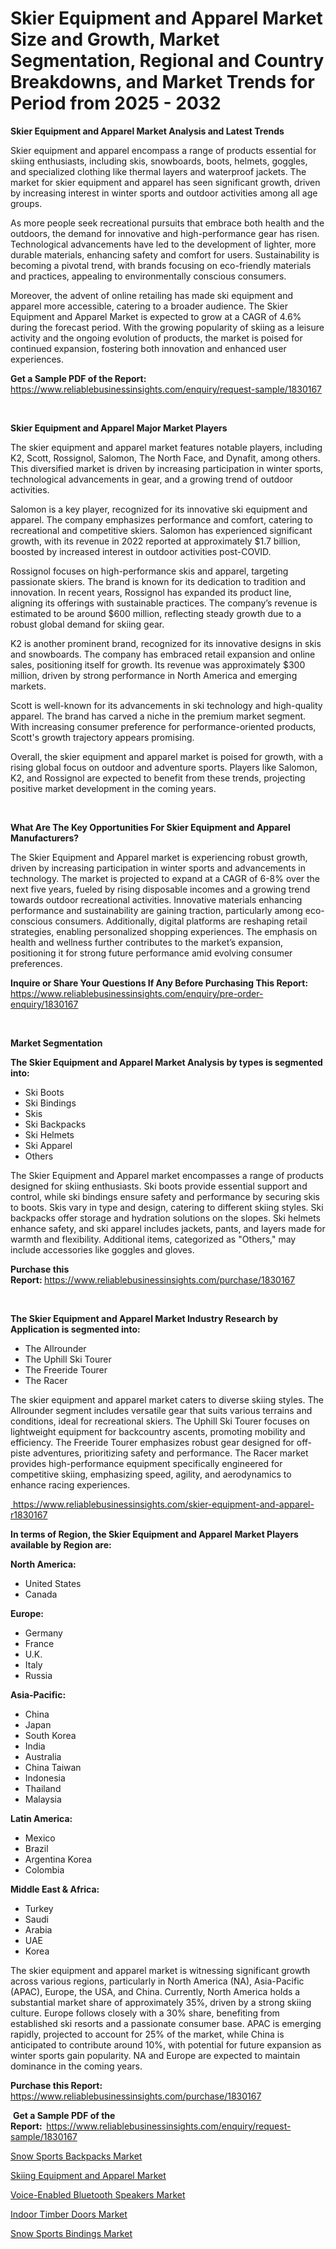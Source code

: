 <p><h1>Skier Equipment and Apparel Market Size and Growth, Market Segmentation, Regional and Country Breakdowns, and Market Trends for Period from 2025 -  2032</h1></p><p><strong>Skier Equipment and Apparel Market Analysis and Latest Trends</strong></p>
<p><p>Skier equipment and apparel encompass a range of products essential for skiing enthusiasts, including skis, snowboards, boots, helmets, goggles, and specialized clothing like thermal layers and waterproof jackets. The market for skier equipment and apparel has seen significant growth, driven by increasing interest in winter sports and outdoor activities among all age groups. </p><p>As more people seek recreational pursuits that embrace both health and the outdoors, the demand for innovative and high-performance gear has risen. Technological advancements have led to the development of lighter, more durable materials, enhancing safety and comfort for users. Sustainability is becoming a pivotal trend, with brands focusing on eco-friendly materials and practices, appealing to environmentally conscious consumers. </p><p>Moreover, the advent of online retailing has made ski equipment and apparel more accessible, catering to a broader audience. The Skier Equipment and Apparel Market is expected to grow at a CAGR of 4.6% during the forecast period. With the growing popularity of skiing as a leisure activity and the ongoing evolution of products, the market is poised for continued expansion, fostering both innovation and enhanced user experiences.</p></p>
<p><strong>Get a Sample PDF of the Report:&nbsp;</strong> <a href="https://www.reliablebusinessinsights.com/enquiry/request-sample/1830167?utm_campaign=84&utm_medium=2&utm_source=Github&utm_content=ia&utm_term=09022025&utm_id=skier-equipment-and-apparel">https://www.reliablebusinessinsights.com/enquiry/request-sample/1830167</a></p>
<p>&nbsp;</p>
<p><strong>Skier Equipment and Apparel Major Market Players</strong></p>
<p><p>The skier equipment and apparel market features notable players, including K2, Scott, Rossignol, Salomon, The North Face, and Dynafit, among others. This diversified market is driven by increasing participation in winter sports, technological advancements in gear, and a growing trend of outdoor activities.</p><p>Salomon is a key player, recognized for its innovative ski equipment and apparel. The company emphasizes performance and comfort, catering to recreational and competitive skiers. Salomon has experienced significant growth, with its revenue in 2022 reported at approximately $1.7 billion, boosted by increased interest in outdoor activities post-COVID.</p><p>Rossignol focuses on high-performance skis and apparel, targeting passionate skiers. The brand is known for its dedication to tradition and innovation. In recent years, Rossignol has expanded its product line, aligning its offerings with sustainable practices. The company’s revenue is estimated to be around $600 million, reflecting steady growth due to a robust global demand for skiing gear.</p><p>K2 is another prominent brand, recognized for its innovative designs in skis and snowboards. The company has embraced retail expansion and online sales, positioning itself for growth. Its revenue was approximately $300 million, driven by strong performance in North America and emerging markets.</p><p>Scott is well-known for its advancements in ski technology and high-quality apparel. The brand has carved a niche in the premium market segment. With increasing consumer preference for performance-oriented products, Scott's growth trajectory appears promising.</p><p>Overall, the skier equipment and apparel market is poised for growth, with a rising global focus on outdoor and adventure sports. Players like Salomon, K2, and Rossignol are expected to benefit from these trends, projecting positive market development in the coming years.</p></p>
<p>&nbsp;</p>
<p><strong>What Are The Key Opportunities For Skier Equipment and Apparel Manufacturers?</strong></p>
<p><p>The Skier Equipment and Apparel market is experiencing robust growth, driven by increasing participation in winter sports and advancements in technology. The market is projected to expand at a CAGR of 6-8% over the next five years, fueled by rising disposable incomes and a growing trend towards outdoor recreational activities. Innovative materials enhancing performance and sustainability are gaining traction, particularly among eco-conscious consumers. Additionally, digital platforms are reshaping retail strategies, enabling personalized shopping experiences. The emphasis on health and wellness further contributes to the market’s expansion, positioning it for strong future performance amid evolving consumer preferences.</p></p>
<p><strong>Inquire or Share Your Questions If Any Before Purchasing This Report:</strong> <a href="https://www.reliablebusinessinsights.com/enquiry/pre-order-enquiry/1830167?utm_campaign=84&utm_medium=2&utm_source=Github&utm_content=ia&utm_term=09022025&utm_id=skier-equipment-and-apparel">https://www.reliablebusinessinsights.com/enquiry/pre-order-enquiry/1830167</a></p>
<p>&nbsp;</p>
<p><strong>Market Segmentation</strong></p>
<p><strong>The Skier Equipment and Apparel Market Analysis by types is segmented into:</strong></p>
<p><ul><li>Ski Boots</li><li>Ski Bindings</li><li>Skis</li><li>Ski Backpacks</li><li>Ski Helmets</li><li>Ski Apparel</li><li>Others</li></ul></p>
<p><p>The Skier Equipment and Apparel market encompasses a range of products designed for skiing enthusiasts. Ski boots provide essential support and control, while ski bindings ensure safety and performance by securing skis to boots. Skis vary in type and design, catering to different skiing styles. Ski backpacks offer storage and hydration solutions on the slopes. Ski helmets enhance safety, and ski apparel includes jackets, pants, and layers made for warmth and flexibility. Additional items, categorized as "Others," may include accessories like goggles and gloves.</p></p>
<p><strong>Purchase this Report:&nbsp;</strong><a href="https://www.reliablebusinessinsights.com/purchase/1830167?utm_campaign=84&utm_medium=2&utm_source=Github&utm_content=ia&utm_term=09022025&utm_id=skier-equipment-and-apparel">https://www.reliablebusinessinsights.com/purchase/1830167</a></p>
<p>&nbsp;</p>
<p><strong>The Skier Equipment and Apparel Market Industry Research by Application is segmented into:</strong></p>
<p><ul><li>The Allrounder</li><li>The Uphill Ski Tourer</li><li>The Freeride Tourer</li><li>The Racer</li></ul></p>
<p><p>The skier equipment and apparel market caters to diverse skiing styles. The Allrounder segment includes versatile gear that suits various terrains and conditions, ideal for recreational skiers. The Uphill Ski Tourer focuses on lightweight equipment for backcountry ascents, promoting mobility and efficiency. The Freeride Tourer emphasizes robust gear designed for off-piste adventures, prioritizing safety and performance. The Racer market provides high-performance equipment specifically engineered for competitive skiing, emphasizing speed, agility, and aerodynamics to enhance racing experiences.</p></p>
<p><a href="https://www.reliablebusinessinsights.com/skier-equipment-and-apparel-r1830167?utm_campaign=84&utm_medium=2&utm_source=Github&utm_content=ia&utm_term=09022025&utm_id=skier-equipment-and-apparel">&nbsp;https://www.reliablebusinessinsights.com/skier-equipment-and-apparel-r1830167</a></p>
<p><strong>In terms of Region, the Skier Equipment and Apparel Market Players available by Region are:</strong></p>
<p>
    <p> <strong> North America: </strong>
        <ul>
            <li>United States</li>
            <li>Canada</li>
        </ul>
        </p> 
    <p> <strong> Europe: </strong>
        <ul>
            <li>Germany</li>
            <li>France</li>
            <li>U.K.</li>
            <li>Italy</li>
            <li>Russia</li>
        </ul>
        </p> 
    <p> <strong> Asia-Pacific: </strong>
        <ul>
            <li>China</li>
            <li>Japan</li>
            <li>South Korea</li>
            <li>India</li>
            <li>Australia</li>
            <li>China Taiwan</li>
            <li>Indonesia</li>
            <li>Thailand</li>
            <li>Malaysia</li>
        </ul>
        </p> 
    <p> <strong> Latin America: </strong>
        <ul>
            <li>Mexico</li>
            <li>Brazil</li>
            <li>Argentina Korea</li>
            <li>Colombia</li>
        </ul>
        </p> 
    <p> <strong> Middle East & Africa: </strong>
        <ul>
            <li>Turkey</li>
            <li>Saudi</li>
            <li>Arabia</li>
            <li>UAE</li>
            <li>Korea</li>
        </ul>
    </p>
    </p>
<p><p>The skier equipment and apparel market is witnessing significant growth across various regions, particularly in North America (NA), Asia-Pacific (APAC), Europe, the USA, and China. Currently, North America holds a substantial market share of approximately 35%, driven by a strong skiing culture. Europe follows closely with a 30% share, benefiting from established ski resorts and a passionate consumer base. APAC is emerging rapidly, projected to account for 25% of the market, while China is anticipated to contribute around 10%, with potential for future expansion as winter sports gain popularity. NA and Europe are expected to maintain dominance in the coming years.</p></p>
<p><strong>Purchase this Report: </strong><a href="https://www.reliablebusinessinsights.com/purchase/1830167?utm_campaign=84&utm_medium=2&utm_source=Github&utm_content=ia&utm_term=09022025&utm_id=skier-equipment-and-apparel">https://www.reliablebusinessinsights.com/purchase/1830167</a></p>
<p>&nbsp;<strong>Get a Sample PDF of the Report:&nbsp;&nbsp;</strong><a href="https://www.reliablebusinessinsights.com/enquiry/request-sample/1830167?utm_campaign=84&utm_medium=2&utm_source=Github&utm_content=ia&utm_term=09022025&utm_id=skier-equipment-and-apparel">https://www.reliablebusinessinsights.com/enquiry/request-sample/1830167</a></p>
<p><strong></strong></p>
<p><p><a href="https://github.com/zeigounjoom/Market-Research-Report-List-1/blob/main/snow-sports-backpacks-market.md?utm_campaign=84&utm_medium=2&utm_source=Github&utm_content=ia&utm_term=09022025&utm_id=skier-equipment-and-apparel">Snow Sports Backpacks Market</a></p><p><a href="https://github.com/saklpelzami95/Market-Research-Report-List-1/blob/main/skiing-equipment-and-apparel-market.md?utm_campaign=84&utm_medium=2&utm_source=Github&utm_content=ia&utm_term=09022025&utm_id=skier-equipment-and-apparel">Skiing Equipment and Apparel Market</a></p><p><a href="https://github.com/beroxiluwaya/Market-Research-Report-List-1/blob/main/voice-enabled-bluetooth-speakers-market.md?utm_campaign=84&utm_medium=2&utm_source=Github&utm_content=ia&utm_term=09022025&utm_id=skier-equipment-and-apparel">Voice-Enabled Bluetooth Speakers Market</a></p><p><a href="https://github.com/alejhahroch/Market-Research-Report-List-1/blob/main/indoor-timber-doors-market.md?utm_campaign=84&utm_medium=2&utm_source=Github&utm_content=ia&utm_term=09022025&utm_id=skier-equipment-and-apparel">Indoor Timber Doors Market</a></p><p><a href="https://github.com/geyangvayora/Market-Research-Report-List-1/blob/main/snow-sports-bindings-market.md?utm_campaign=84&utm_medium=2&utm_source=Github&utm_content=ia&utm_term=09022025&utm_id=skier-equipment-and-apparel">Snow Sports Bindings Market</a></p></p>